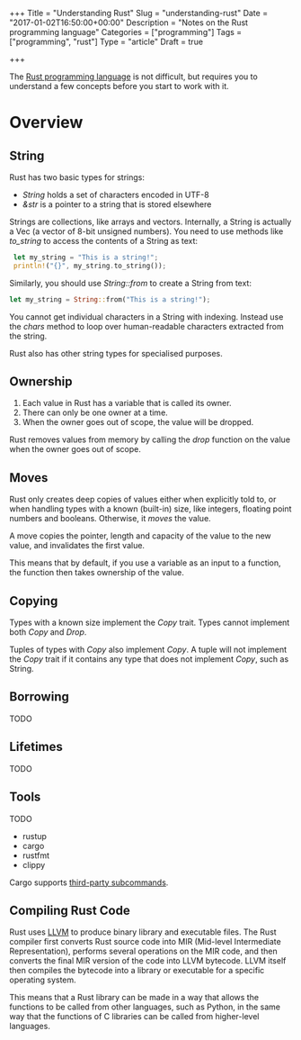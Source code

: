 +++
Title = "Understanding Rust"
Slug = "understanding-rust"
Date = "2017-01-02T16:50:00+00:00"
Description = "Notes on the Rust programming language"
Categories = ["programming"]
Tags = ["programming", "rust"]
Type = "article"
Draft = true

+++

The [Rust programming language](https://www.rust-lang.org) is not difficult, but
requires you to understand a few concepts before you start to work with it.

<!--more-->

# Overview #

## String ##

Rust has two basic types for strings:

* *String* holds a set of characters encoded in UTF-8
* *&str* is a pointer to a string that is stored elsewhere

Strings are collections, like arrays and vectors. Internally, a String is
actually a Vec<u8> (a vector of 8-bit unsigned numbers). You need to use methods
like *to_string* to access the contents of a String as text:

```rust
 let my_string = "This is a string!";
 println!("{}", my_string.to_string());
```

Similarly, you should use *String::from* to create a String from text:

```rust
let my_string = String::from("This is a string!");
```

You cannot get individual characters in a String with indexing. Instead use the
*chars* method to loop over human-readable characters extracted from the string.

Rust also has other string types for specialised purposes.

## Ownership ##

1. Each value in Rust has a variable that is called its owner.
2. There can only be one owner at a time.
3. When the owner goes out of scope, the value will be dropped.

Rust removes values from memory by calling the *drop* function on the value when
the owner goes out of scope.

## Moves ##

Rust only creates deep copies of values either when explicitly told to, or when
handling types with a known (built-in) size, like integers, floating point
numbers and booleans. Otherwise, it *moves* the value.

A move copies the pointer, length and capacity of the value to the new value,
and invalidates the first value.

This means that by default, if you use a variable as an input to a function, the
function then takes ownership of the value.

## Copying ##

Types with a known size implement the *Copy* trait. Types cannot implement both
*Copy* and *Drop*.

Tuples of types with *Copy* also implement *Copy*. A tuple will not implement
the *Copy* trait if it contains any type that does not implement *Copy*, such as
String.

## Borrowing ##

TODO

## Lifetimes ##

TODO

## Tools ##

TODO

* rustup
* cargo
* rustfmt
* clippy

Cargo supports [third-party subcommands](https://github.com/rust-lang/cargo/wiki/Third-party-cargo-subcommands).

## Compiling Rust Code ##

Rust uses [LLVM](http://llvm.org/) to produce binary library and executable
files. The Rust compiler first converts Rust source code into MIR (Mid-level
Intermediate Representation), performs several operations on the MIR code, and
then converts the final MIR version of the code into LLVM bytecode. LLVM itself
then compiles the bytecode into a library or executable for a specific operating
system.

This means that a Rust library can be made in a way that allows the functions to
be called from other languages, such as Python, in the same way that the
functions of C libraries can be called from higher-level languages.
